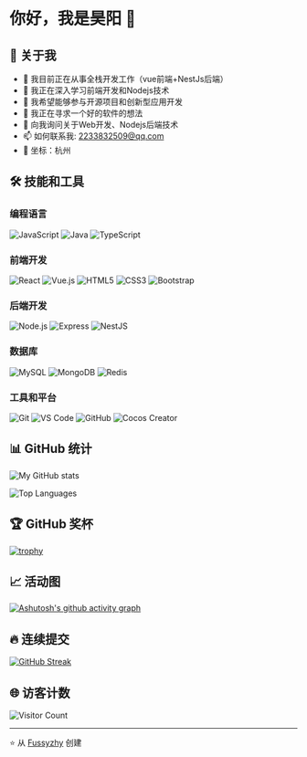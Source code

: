 # 你好，我是昊阳 👋

## 🚀 关于我

- 🔭 我目前正在从事全栈开发工作（vue前端+NestJs后端）
- 🌱 我正在深入学习前端开发和Nodejs技术
- 👯 我希望能够参与开源项目和创新型应用开发
- 🤔 我正在寻求一个好的软件的想法
- 💬 向我询问关于Web开发、Nodejs后端技术
- 📫 如何联系我: 2233832509@qq.com
- 📍 坐标：杭州

## 🛠️ 技能和工具

### 编程语言

![JavaScript](https://img.shields.io/badge/-JavaScript-F7DF1E?style=flat-square&logo=javascript&logoColor=black)
![Java](https://img.shields.io/badge/-Java-007396?style=flat-square&logo=java&logoColor=white)
![TypeScript](https://img.shields.io/badge/-TypeScript-3178C6?style=flat-square&logo=typescript&logoColor=white)

### 前端开发

![React](https://img.shields.io/badge/-React-61DAFB?style=flat-square&logo=react&logoColor=black)
![Vue.js](https://img.shields.io/badge/-Vue.js-4FC08D?style=flat-square&logo=vue.js&logoColor=white)
![HTML5](https://img.shields.io/badge/-HTML5-E34F26?style=flat-square&logo=html5&logoColor=white)
![CSS3](https://img.shields.io/badge/-CSS3-1572B6?style=flat-square&logo=css3&logoColor=white)
![Bootstrap](https://img.shields.io/badge/-Bootstrap-7952B3?style=flat-square&logo=bootstrap&logoColor=white)

### 后端开发

![Node.js](https://img.shields.io/badge/-Node.js-339933?style=flat-square&logo=node.js&logoColor=white)
![Express](https://img.shields.io/badge/-Express-000000?style=flat-square&logo=express&logoColor=white)
![NestJS](https://img.shields.io/badge/-NestJS-E0234E?style=flat-square&logo=nestjs&logoColor=white)

### 数据库

![MySQL](https://img.shields.io/badge/-MySQL-4479A1?style=flat-square&logo=mysql&logoColor=white)
![MongoDB](https://img.shields.io/badge/-MongoDB-47A248?style=flat-square&logo=mongodb&logoColor=white)
![Redis](https://img.shields.io/badge/-Redis-DC382D?style=flat-square&logo=redis&logoColor=white)

### 工具和平台

![Git](https://img.shields.io/badge/-Git-F05032?style=flat-square&logo=git&logoColor=white)
![VS Code](https://img.shields.io/badge/-VS%20Code-007ACC?style=flat-square&logo=visual-studio-code&logoColor=white)
![GitHub](https://img.shields.io/badge/-GitHub-181717?style=flat-square&logo=github&logoColor=white)
![Cocos Creator](https://img.shields.io/badge/-Cocos%20Creator-55C2E1?style=flat-square&logo=cocos&logoColor=white)

## 📊 GitHub 统计

![My GitHub stats](https://github-readme-stats.vercel.app/api?username=Fussyzhy&show_icons=true&theme=radical)

![Top Languages](https://github-readme-stats.vercel.app/api/top-langs/?username=Fussyzhy&layout=compact&theme=radical)

## 🏆 GitHub 奖杯


[![trophy](https://github-profile-trophy.vercel.app/?username=Fussyzhy&theme=onedark)](https://github.com/ryo-ma/github-profile-trophy)

## 📈 活动图

[![Ashutosh's github activity graph](https://github-readme-activity-graph.vercel.app/graph?username=Fussyzhy&theme=dracula)](https://github.com/ashutosh00710/github-readme-activity-graph)

## 🔥 连续提交

[![GitHub Streak](https://streak-stats.demolab.com?user=Fussyzhy&theme=sunset-gradient&hide_border=%E5%81%87&locale=zh_Hans&short_numbers=%E7%9C%9F&date_format=%5BY.%5Dn.j&mode=weekly)](https://git.io/streak-stats)

## 🌐 访客计数

![Visitor Count](https://profile-counter.glitch.me/Fussyzhy/count.svg)

---

⭐️ 从 [Fussyzhy](https://github.com/Fussyzhy) 创建
